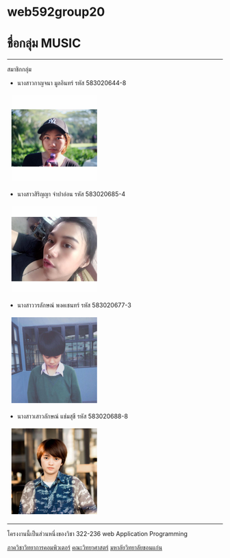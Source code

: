 # web592group20
<BODY background="1123.jpg"></BODY>
<h1>ชื่อกลุ่ม MUSIC</h1>

<hr>

สมาชิกกลุ่ม<br>
- นางสาวกาญจนา  มูลอินทร์  รหัส 583020644-8<br>
<img src="16681939_1111389515638084_2236810522777218583_n.jpg" height="200" hspace=10 vspace="5">

- นางสาวสิริญญา  จำปาอ่อน รหัส 583020685-4<br>
<img src="14900464_1219398991436982_7718370832156468504_n.jpg" height="200" hspace=10 vspace="5">

- นางสาววรลักษณ์  พงคเชนทร์ รหัส 583020677-3<br>
<img src="12246934_939811859435381_2163392622555955596_n.jpg" height="200" hspace=10 vspace="5">

- นางสาวเสาวลักษณ์  แช่มสุขี รหัส 583020688-8<br>
<img src="16684043_1250781968342111_6185910208601363596_n.jpg" height="200" hspace=10 vspace="5">

<hr>
โครงงานนี้เป็นส่วนหนึ่งของวิชา 322-236 web Application Programming

[ภาควิชาวิทยาการคอมพิวเตอร์](https://cs.kku.ac.th/)
[คณะวิทยาศาสตร์](http://sc.kku.ac.th)
[มหาลัยวิทยาลัยขอนแก่น](https://www.kku.ac.th/)
